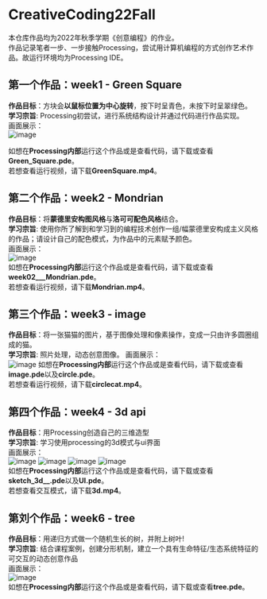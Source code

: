 # CreativeCoding22Fall
本仓库作品均为2022年秋季学期《创意编程》的作业。  
作品记录笔者一步、一步接触Processing，尝试用计算机编程的方式创作艺术作品。故运行环境均为Processing IDE。  

## 第一个作品：week1 - Green Square

**作品目标**：方块会**以鼠标位置为中心旋转**，按下时呈青色，未按下时呈翠绿色。  
**学习宗旨**: Processing初尝试，进行系统结构设计并通过代码进行作品实现。  
画面展示：  
![image](https://github.com/Lia1007/CreativeCoding22Fall/blob/main/ImageSources/Green%20Square%201.png)

如想在**Processing内部**运行这个作品或是查看代码，请下载或查看**Green_Square.pde**。  
若想查看运行视频，请下载**GreenSquare.mp4**。

## 第二个作品：week2 - Mondrian
**作品目标**：将**蒙德里安构图风格**与**洛可可配色风格**结合。  
**学习宗旨**: 使用你所了解到和学习到的编程技术创作一组/幅蒙德里安构成主义风格的作品；请设计自己的配色模式，为作品中的元素赋予颜色。  
画面展示：  
![image](https://github.com/Lia1007/CreativeCoding22Fall/blob/main/ImageSources/Mondrian1.jpg)  
如想在**Processing内部**运行这个作品或是查看代码，请下载或查看**week02___Mondrian.pde**。  
若想查看运行视频，请下载**Mondrian.mp4**。

## 第三个作品：week3 - image

**作品目标**：将一张猫猫的图片，基于图像处理和像素操作，变成一只由许多圆圈组成的猫。  
**学习宗旨**: 照片处理，动态创意图像。
画面展示：  
![image](https://github.com/Lia1007/CreativeCoding22Fall/blob/main/ImageSources/circlecat.png)
如想在**Processing内部**运行这个作品或是查看代码，请下载或查看**image.pde**以及**circle.pde**。  
若想查看运行视频，请下载**circlecat.mp4**。

## 第四个作品：week4 - 3d api

**作品目标**：用Processing创造自己的三维造型   
**学习宗旨**: 学习使用processing的3d模式与ui界面  
画面展示：    
![image](https://github.com/Lia1007/CreativeCoding22Fall/blob/main/ImageSources/3D1.png)
![image](https://github.com/Lia1007/CreativeCoding22Fall/blob/main/ImageSources/3D2.png)
![image](https://github.com/Lia1007/CreativeCoding22Fall/blob/main/ImageSources/3D3.png)
![image](https://github.com/Lia1007/CreativeCoding22Fall/blob/main/ImageSources/3D4.png)  
如想在**Processing内部**运行这个作品或是查看代码，请下载或查看**sketch_3d__.pde**以及**UI.pde**。  
若想查看交互模式，请下载**3d.mp4**。

## 第刘个作品：week6 - tree

**作品目标**：用递归方式做一个随机生长的树，并附上树叶!  
**学习宗旨**: 结合课程案例，创建分形机制，建立一个具有生命特征/生态系统特征的可交互的动态创意作品   
画面展示：   
![image](https://github.com/Lia1007/CreativeCoding22Fall/blob/main/ImageSources/tree1.png)  
如想在**Processing内部**运行这个作品或是查看代码，请下载或查看**tree.pde**。  
